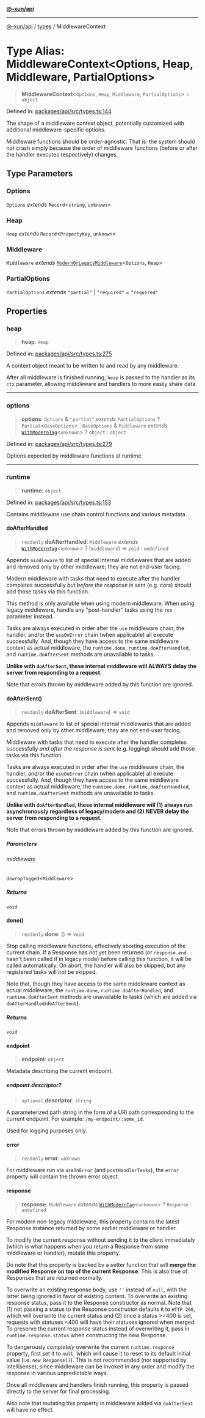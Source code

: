 [**@-xun/api**](../../README.md)

***

[@-xun/api](../../README.md) / [types](../README.md) / MiddlewareContext

# Type Alias: MiddlewareContext\<Options, Heap, Middleware, PartialOptions\>

> **MiddlewareContext**\<`Options`, `Heap`, `Middleware`, `PartialOptions`\> = `object`

Defined in: [packages/api/src/types.ts:144](https://github.com/Xunnamius/api-utils/blob/559770a60e6903bf2f195d0d5f6450a09f08cf05/packages/api/src/types.ts#L144)

The shape of a middleware context object, potentially customized with
additional middleware-specific options.

Middleware functions should be order-agnostic. That is: the system should not
crash simply because the order of middleware functions (before or after the
handler executes respectively) changes.

## Type Parameters

### Options

`Options` *extends* `Record`\<`string`, `unknown`\>

### Heap

`Heap` *extends* `Record`\<`PropertyKey`, `unknown`\>

### Middleware

`Middleware` *extends* [`ModernOrLegacyMiddleware`](ModernOrLegacyMiddleware.md)\<`Options`, `Heap`\>

### PartialOptions

`PartialOptions` *extends* `"partial"` \| `"required"` = `"required"`

## Properties

### heap

> **heap**: `Heap`

Defined in: [packages/api/src/types.ts:275](https://github.com/Xunnamius/api-utils/blob/559770a60e6903bf2f195d0d5f6450a09f08cf05/packages/api/src/types.ts#L275)

A context object meant to be written to and read by any middleware.

After all middleware is finished running, `heap` is passed to the handler
as its `ctx` parameter, allowing middleware and handlers to more easily
share data.

***

### options

> **options**: `Options` & `"partial"` *extends* `PartialOptions` ? `Partial`\<`BaseOptions`\> : `BaseOptions` & `Middleware` *extends* [`WithModernTag`](WithModernTag.md)\<`unknown`\> ? `object` : `object`

Defined in: [packages/api/src/types.ts:279](https://github.com/Xunnamius/api-utils/blob/559770a60e6903bf2f195d0d5f6450a09f08cf05/packages/api/src/types.ts#L279)

Options expected by middleware functions at runtime.

***

### runtime

> **runtime**: `object`

Defined in: [packages/api/src/types.ts:153](https://github.com/Xunnamius/api-utils/blob/559770a60e6903bf2f195d0d5f6450a09f08cf05/packages/api/src/types.ts#L153)

Contains middleware use chain control functions and various metadata.

#### doAfterHandled

> `readonly` **doAfterHandled**: `Middleware` *extends* [`WithModernTag`](WithModernTag.md)\<`unknown`\> ? (`middleware`) => `void` : `undefined`

Appends `middleware` to list of special internal middlewares that are
added and removed only by other middleware; they are not end-user facing.

Modern middleware with tasks that need to execute after the handler
completes successfully _but before the response is sent_ (e.g. cors)
should add those tasks via this function.

This method is only available when using modern middleware. When using
legacy middleware, handle any "post-handler" tasks using the `res`
parameter instead.

Tasks are always executed in order after the `use` middleware chain, the
handler, and/or the `useOnError` chain (when applicable) all execute
successfully. And, though they have access to the same middleware context
as actual middleware, the `runtime.done`, `runtime.doAfterHandled`, and
`runtime.doAfterSent` methods are unavailable to tasks.

**Unlike with `doAfterSent`, these internal middleware will ALWAYS delay
the server from responding to a request.**

Note that errors thrown by middleware added by this function are ignored.

#### doAfterSent()

> `readonly` **doAfterSent**: (`middleware`) => `void`

Appends `middleware` to list of special internal middlewares that are
added and removed only by other middleware; they are not end-user facing.

Middleware with tasks that need to execute after the handler completes
successfully _and after the response is sent_ (e.g. logging) should add
those tasks via this function.

Tasks are always executed in order after the `use` middleware chain, the
handler, and/or the `useOnError` chain (when applicable) all execute
successfully. And, though they have access to the same middleware context
as actual middleware, the `runtime.done`, `runtime.doAfterHandled`, and
`runtime.doAfterSent` methods are unavailable to tasks.

**Unlike with `doAfterHandled`, these internal middleware will (1) always
run asynchronously regardless of legacy/modern and (2) NEVER delay the
server from responding to a request.**

Note that errors thrown by middleware added by this function are ignored.

##### Parameters

###### middleware

`UnwrapTagged`\<`Middleware`\>

##### Returns

`void`

#### done()

> `readonly` **done**: () => `void`

Stop calling middleware functions, effectively aborting execution of the
current chain. If a Response has not yet been returned (or
`response.end` hasn't been called if in legacy mode) before calling this
function, it will be called automatically. On abort, the handler will
also be skipped, but any registered tasks will _not_ be skipped.

Note that, though they have access to the same middleware context as
actual middleware, the `runtime.done`, `runtime.doAfterHandled`, and
`runtime.doAfterSent` methods are unavailable to tasks (which are added
via `doAfterHandled`/`doAfterSent`).

##### Returns

`void`

#### endpoint

> **endpoint**: `object`

Metadata describing the current endpoint.

##### endpoint.descriptor?

> `optional` **descriptor**: `string`

A parameterized path string in the form of a URI path corresponding to
the current endpoint. For example: `/my-endpoint/:some_id`.

Used for logging purposes only.

#### error

> `readonly` **error**: `unknown`

For middleware run via `useOnError` (and `postHandlerTasks`), the `error`
property will contain the thrown error object.

#### response

> **response**: `Middleware` *extends* [`WithModernTag`](WithModernTag.md)\<`unknown`\> ? `Response` : `undefined`

For modern non-legacy middleware, this property contains the latest
Response instance returned by some earlier middleware or handler.

To modify the current response without sending it to the client
immediately (which is what happens when you return a Response
from some middleware or handler), mutate this property.

Do note that this property is backed by a setter function that will
**merge the modified Response on top of the current
Response**. This is also true of Responses that are
returned normally.

To overwrite an existing response body, use `''` instead of `null`, with
the latter being ignored in favor of existing content. To overwrite an
existing response status, pass it to the Response constructor as
normal. Note that (1) not passing a status to the Response
constructor defaults it to `HTTP 200`, which will overwrite the current
status and (2) once a status >=400 is set, requests with statuses <400
will have their statuses ignored when merged. To preserve the current
response status instead of overwriting it, pass in
`runtime.response.status` when constructing the new Response.

To dangerously _completely_ overwrite the current `runtime.response`
property, first set it to `null`, which will cause it to reset to its
default initial value (i.e. `new Response()`). This is not recommended
(nor supported by intellisense), since middleware can be invoked in any
order and modify the response in various unpredictable ways.

Once all middleware and handlers finish running, this property is passed
directly to the server for final processing.

Also note that mutating this property in middleware added via
`doAfterSent` will have no effect.
